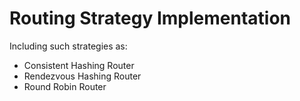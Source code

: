 # Routing Strategy Implementation

Including such strategies as:

- Consistent Hashing Router
- Rendezvous Hashing Router
- Round Robin Router